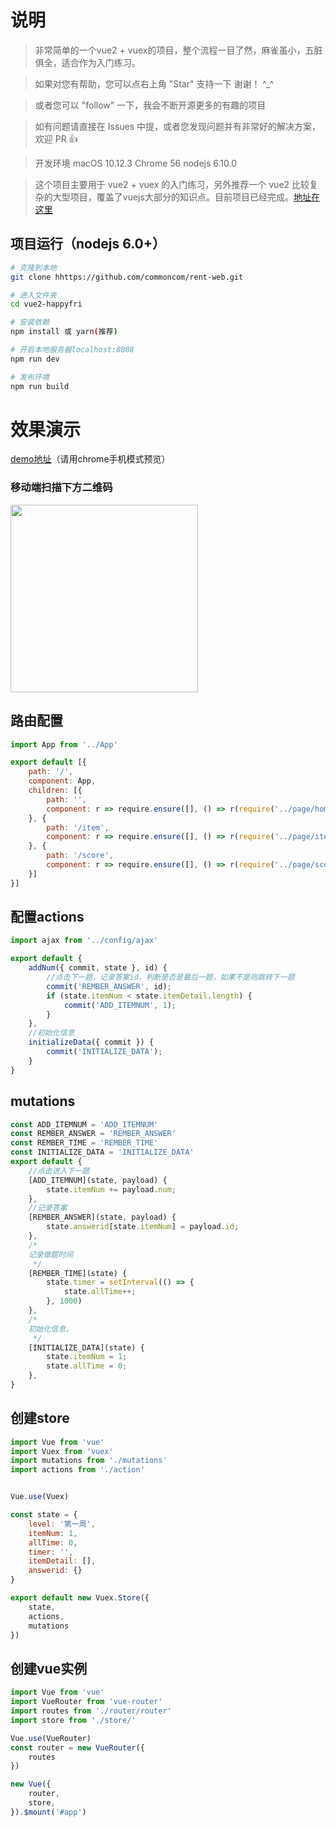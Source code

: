 # 说明

>  非常简单的一个vue2 + vuex的项目，整个流程一目了然，麻雀虽小，五脏俱全，适合作为入门练习。

>  如果对您有帮助，您可以点右上角 "Star" 支持一下 谢谢！ ^_^

>  或者您可以 "follow" 一下，我会不断开源更多的有趣的项目

>  如有问题请直接在 Issues 中提，或者您发现问题并有非常好的解决方案，欢迎 PR 👍

>  开发环境 macOS 10.12.3  Chrome 56 nodejs 6.10.0

>  这个项目主要用于 vue2 + vuex 的入门练习，另外推荐一个 vue2 比较复杂的大型项目，覆盖了vuejs大部分的知识点。目前项目已经完成。[地址在这里](https://github.com/bailicangdu/vue2-elm)


## 项目运行（nodejs 6.0+）
``` bash
# 克隆到本地
git clone hhttps://github.com/commoncom/rent-web.git

# 进入文件夹
cd vue2-happyfri

# 安装依赖
npm install 或 yarn(推荐)

# 开启本地服务器localhost:8088
npm run dev

# 发布环境
npm run build
```



# 效果演示


[demo地址](https://cangdu.org/happyfri/)（请用chrome手机模式预览）

### 移动端扫描下方二维码
<img src='https://github.com/bailicangdu/vue2-happyfri/blob/master/src/images/ewm.png' width="300" height="300" />



## 路由配置
```js
import App from '../App'

export default [{
    path: '/',
    component: App,
    children: [{
        path: '',
        component: r => require.ensure([], () => r(require('../page/home')), 'home')
    }, {
        path: '/item',
        component: r => require.ensure([], () => r(require('../page/item')), 'item')
    }, {
        path: '/score',
        component: r => require.ensure([], () => r(require('../page/score')), 'score')
    }]
}]

```



## 配置actions
```js
import ajax from '../config/ajax'

export default {
	addNum({ commit, state }, id) {
		//点击下一题，记录答案id，判断是否是最后一题，如果不是则跳转下一题
		commit('REMBER_ANSWER', id);
		if (state.itemNum < state.itemDetail.length) {
			commit('ADD_ITEMNUM', 1);
		}
	},
	//初始化信息
	initializeData({ commit }) {
		commit('INITIALIZE_DATA');
	}
}

```


## mutations
```js
const ADD_ITEMNUM = 'ADD_ITEMNUM'
const REMBER_ANSWER = 'REMBER_ANSWER'
const REMBER_TIME = 'REMBER_TIME'
const INITIALIZE_DATA = 'INITIALIZE_DATA'
export default {
	//点击进入下一题
	[ADD_ITEMNUM](state, payload) {
		state.itemNum += payload.num;
	},
	//记录答案
	[REMBER_ANSWER](state, payload) {
		state.answerid[state.itemNum] = payload.id;
	},
	/*
	记录做题时间
	 */
	[REMBER_TIME](state) {
		state.timer = setInterval(() => {
			state.allTime++;
		}, 1000)
	},
	/*
	初始化信息，
	 */
	[INITIALIZE_DATA](state) {
		state.itemNum = 1;
		state.allTime = 0;
	},
}
```

## 创建store
```js
import Vue from 'vue'
import Vuex from 'vuex'
import mutations from './mutations'
import actions from './action'


Vue.use(Vuex)

const state = {
	level: '第一周',
	itemNum: 1,
	allTime: 0,
	timer: '',
	itemDetail: [],
	answerid: {}
}

export default new Vuex.Store({
	state,
	actions,
	mutations
})
```


## 创建vue实例
```js
import Vue from 'vue'
import VueRouter from 'vue-router'
import routes from './router/router'
import store from './store/'

Vue.use(VueRouter)
const router = new VueRouter({
	routes
})

new Vue({
	router,
	store,
}).$mount('#app')
```
